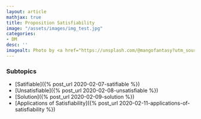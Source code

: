 ```yaml
---
layout: article
mathjax: true
title: Proposition Satisfiability
image: "/assets/images/img_test.jpg"
categories:
- DM
desc: '' 
imagealt: Photo by <a href="https://unsplash.com/@mangofantasy?utm_source=unsplash&utm_medium=referral&utm_content=creditCopyText">Tim Johnson</a> on <a href="https://unsplash.com/s/photos/logic?utm_source=unsplash&utm_medium=referral&utm_content=creditCopyText">Unsplash</a>
---
```


### Subtopics
- [Satifiable]({% post_url 2020-02-07-satifiable %})
- [Unsatisfiable]({% post_url 2020-02-08-unsatisfiable %})
- [Solution]({% post_url 2020-02-09-solution %})
- [Applications of Satisfiability]({% post_url 2020-02-11-applications-of-satisfiability %})

